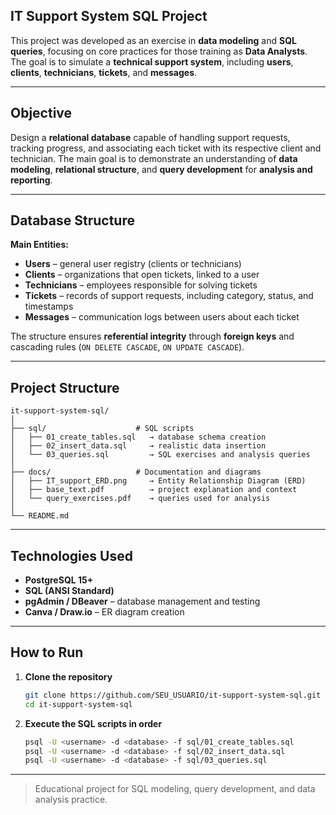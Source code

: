 ## IT Support System SQL Project

This project was developed as an exercise in **data modeling** and **SQL queries**, focusing on core practices for those training as **Data Analysts**.
The goal is to simulate a **technical support system**, including **users**, **clients**, **technicians**, **tickets**, and **messages**.

---

## Objective

Design a **relational database** capable of handling support requests, tracking progress, and associating each ticket with its respective client and technician.
The main goal is to demonstrate an understanding of **data modeling**, **relational structure**, and **query development** for **analysis and reporting**.

---

## Database Structure

**Main Entities:**

* **Users** – general user registry (clients or technicians)
* **Clients** – organizations that open tickets, linked to a user
* **Technicians** – employees responsible for solving tickets
* **Tickets** – records of support requests, including category, status, and timestamps
* **Messages** – communication logs between users about each ticket

The structure ensures **referential integrity** through **foreign keys** and cascading rules (`ON DELETE CASCADE`, `ON UPDATE CASCADE`).

---

## Project Structure

```
it-support-system-sql/
│
├── sql/                    # SQL scripts
│   ├── 01_create_tables.sql   → database schema creation
│   ├── 02_insert_data.sql     → realistic data insertion
│   └── 03_queries.sql         → SQL exercises and analysis queries
│
├── docs/                   # Documentation and diagrams
│   ├── IT_support_ERD.png     → Entity Relationship Diagram (ERD)
│   ├── base_text.pdf          → project explanation and context
│   └── query_exercises.pdf    → queries used for analysis
│
└── README.md
```

---

## Technologies Used

* **PostgreSQL 15+**
* **SQL (ANSI Standard)**
* **pgAdmin / DBeaver** – database management and testing
* **Canva / Draw.io** – ER diagram creation

---

## How to Run

1. **Clone the repository**

   ```bash
   git clone https://github.com/SEU_USUARIO/it-support-system-sql.git
   cd it-support-system-sql
   ```

2. **Execute the SQL scripts in order**

   ```bash
   psql -U <username> -d <database> -f sql/01_create_tables.sql
   psql -U <username> -d <database> -f sql/02_insert_data.sql
   psql -U <username> -d <database> -f sql/03_queries.sql
   ```

---


> Educational project for SQL modeling, query development, and data analysis practice.
